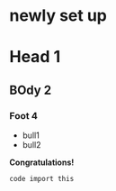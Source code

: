 <h1> newly set up <h1>

# Head 1
## BOdy 2
### Foot 4

- bull1
- bull2

**Congratulations!**

`code import this`
